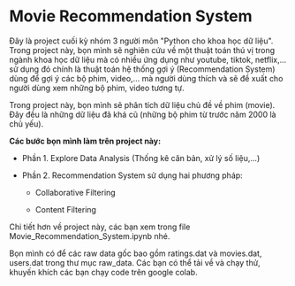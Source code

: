 #  Movie Recommendation System

Đây là project cuối kỳ nhóm 3 người môn "Python cho khoa học dữ liệu". Trong project này, bọn mình sẽ nghiên cứu về một thuật toán thú vị trong ngành khoa học dữ liệu mà có nhiều ứng dụng như youtube, tiktok, netflix,... sử dụng đó chính là thuật toán hệ thống gợi ý (Recommendation System) dùng để gợi ý các bộ phim, video,... mà người dùng thích và sẽ đề xuất cho người dùng xem những bộ phim, video tương tự.

Trong project này, bọn mình sẽ phân tích dữ liệu chủ đề về phim (movie). Đây đều là những dữ liệu đã khá cũ (những bộ phim từ trước năm 2000 là chủ yếu).

**Các bước bọn mình làm trên project này:**

- Phần 1. Explore Data Analysis (Thống kê căn bản, xử lý số liệu,...)

- Phần 2. Recommendation System sử dụng hai phương pháp: 

   +  Collaborative Filtering

   +  Content Filtering

Chi tiết hơn về project này, các bạn xem trong file Movie_Recommendation_System.ipynb nhé.

Bọn mình có để các raw data gốc bao gồm ratings.dat và movies.dat, users.dat trong thư mục raw_data. Các bạn có thể tải về và chạy thử, khuyến khích các bạn chạy code trên google colab.
